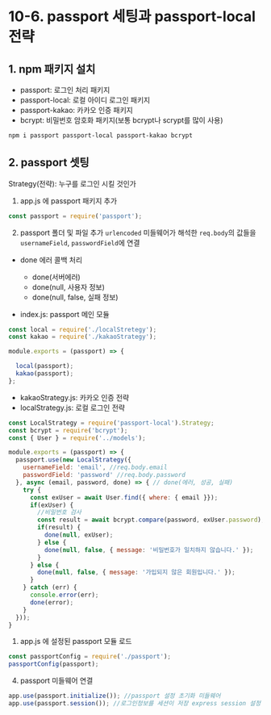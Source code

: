 # 10-6. passport 세팅과 passport-local 전략
## 1. npm 패키지 설치
- passport: 로그인 처리 패키지
- passport-local: 로컬 아이디 로그인 패키지
- passport-kakao: 카카오 인증 패키지
- bcrypt: 비밀번호 암호화 패키지(보통 bcrypt나 scrypt를 많이 사용)
```bash
npm i passport passport-local passport-kakao bcrypt
```

## 2. passport 셋팅
Strategy(전략): 누구를 로그인 시킬 것인가

1. app.js 에 passport 패키지 추가
```javascript
const passport = require('passport');
```

2. passport 폴더 및 파일 추가
`urlencoded` 미들웨어가 해석한 `req.body`의 값들을
`usernameField`, `passwordField`에 연결

- done 에러 콜백 처리
    - done(서버에러)
    - done(null, 사용자 정보)
    - done(null, false, 실패 정보)

- index.js: passport 메인 모듈
```javascript
const local = require('./localStretegy');
const kakao = require('./kakaoStrategy');

module.exports = (passport) => {

  local(passport);
  kakao(passport);
};
```
- kakaoStrategy.js: 카카오 인증 전략
- localStrategy.js: 로컬 로그인 전략
```javascript
const LocalStrategy = require('passport-local').Strategy;
const bcrypt = require('bcrypt');
const { User } = require('../models');

module.exports = (passport) => {
  passport.use(new LocalStrategy({
    usernameField: 'email', //req.body.email
    passwordField: 'password' //req.body.password
  }, async (email, password, done) => { // done(에러, 성공, 실패)
    try {
      const exUser = await User.find({ where: { email }});
      if(exUser) {
        //비밀번호 검사
        const result = await bcrypt.compare(password, exUser.password);
        if(result) {
          done(null, exUser);
        } else {
          done(null, false, { message: '비밀번호가 일치하지 않습니다.' });
        }
      } else {
        done(null, false, { message: '가입되지 않은 회원입니다.' });
      }
    } catch (err) {
      console.error(err);
      done(error);
    }
  }));
}
```

1. app.js 에 설정된 passport 모듈 로드
```javascript
const passportConfig = require('./passport');
passportConfig(passport);
```

4. passport 미들웨어 연결
```javascript
app.use(passport.initialize()); //passport 설정 초기화 미들웨어
app.use(passport.session()); //로그인정보를 세션이 저장 express session 설정 보다는 아래에 위치
```

